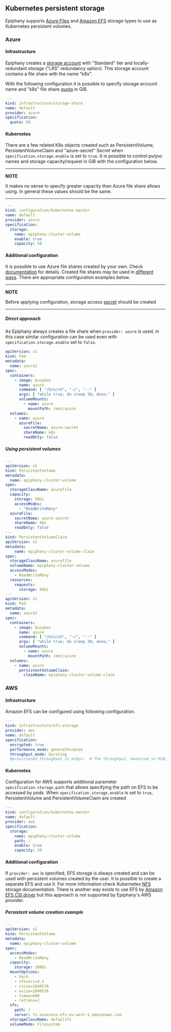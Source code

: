## Kubernetes persistent storage

Epiphany supports [Azure Files](https://docs.microsoft.com/en-us/azure/storage/files/storage-files-introduction)
and [Amazon EFS](https://docs.aws.amazon.com/efs/latest/ug/how-it-works.html) storage types to use as Kubernetes
persistent volumes.

### Azure

#### Infrastructure

Epiphany creates a [storage account](https://docs.microsoft.com/en-us/azure/storage/common/storage-account-overview)
with "Standard" tier and locally-redundant storage ("LRS" redundancy option). This storage account contains a file share
with the name "k8s".

With the following configuration it is possible to specify storage account name and "k8s" file
share [quota](https://docs.microsoft.com/en-us/azure/storage/files/storage-how-to-create-file-share) in GiB.

```yaml
---
kind: infrastructure/storage-share
name: default
provider: azure
specification:
  quota: 50
```

#### Kubernetes

There are a few related K8s objects created such as PersistentVolume, PersistentVolumeClaim and "azure-secret" Secret
when `specification.storage.enable` is set to `true`. It is possible to control pv/pvc names and storage
capacity/request in GiB with the configuration below.

---
**NOTE**

It makes no sense to specify greater capacity than Azure file share allows using. In general these values should be the
same.

---

```yaml
---
kind: configuration/kubernetes-master
name: default
provider: azure
specification:
  storage:
    name: epiphany-cluster-volume
    enable: true
    capacity: 50
```

#### Additional configuration

It is possible to use Azure file shares created by your own.
Check [documentation](https://docs.microsoft.com/en-us/azure/storage/files/storage-how-to-create-file-share) for
details. Created file shares may be used
in [different ways](https://github.com/kubernetes/examples/blob/master/staging/volumes/azure_file/README.md#pod-creation).
There are appropriate configuration examples below.

---
**NOTE**

Before applying configuration, storage access
[secret](https://github.com/kubernetes/examples/blob/master/staging/volumes/azure_file/README.md#create-a-storage-access-secret)
should be created

---

##### Direct approach

As Epiphany always creates a file share when `provider: azure` is used, in this case similar configuration can be used 
even with `specification.storage.enable` set to `false`.

```yaml
apiVersion: v1
kind: Pod
metadata:
  name: azure1
spec:
  containers:
    - image: busybox
      name: azure
      command: [ "/bin/sh", "-c", "--" ]
      args: [ "while true; do sleep 30; done;" ]
      volumeMounts:
        - name: azure
          mountPath: /mnt/azure
  volumes:
    - name: azure
      azureFile:
        secretName: azure-secret
        shareName: k8s
        readOnly: false
```

##### Using persistent volumes

```yaml
---
apiVersion: v1
kind: PersistentVolume
metadata:
  name: epiphany-cluster-volume
spec:
  storageClassName: azurefile
  capacity:
    storage: 50Gi
    accessModes:
      - "ReadWriteMany"
  azureFile:
    secretName: azure-secret
    shareName: k8s
    readOnly: false
---
kind: PersistentVolumeClaim
apiVersion: v1
metadata:
    name: epiphany-cluster-volume-claim
spec:
  storageClassName: azurefile
  volumeName: epiphany-cluster-volume
  accessModes:
    - ReadWriteMany
  resources:
    requests:
      storage: 50Gi
---
apiVersion: v1
kind: Pod
metadata:
  name: azure2
spec:
  containers:
    - image: busybox
      name: azure
      command: [ "/bin/sh", "-c", "--" ]
      args: [ "while true; do sleep 30; done;" ]
      volumeMounts:
        - name: azure
          mountPath: /mnt/azure
  volumes:
    - name: azure
      persistentVolumeClaim:
        claimName: epiphany-cluster-volume-claim
```

### AWS

#### Infrastructure

Amazon EFS can be configured using following configuration.

```yaml
---
kind: infrastructure/efs-storage
provider: aws
name: default
specification:
  encrypted: true
  performance_mode: generalPurpose
  throughput_mode: bursting
  #provisioned_throughput_in_mibps:  # The throughput, measured in MiB/s, that you want to provision for the file system. Only applicable when throughput_mode set to provisioned
```

#### Kubernetes

Configuration for AWS supports additional parameter `specification.storage.path` that allows specifying the path on EFS
to be accessed by pods. When `specification.storage.enable` is set to `true`, PersistentVolume and PersistentVolumeClaim
are created

```yaml
---
kind: configuration/kubernetes-master
name: default
provider: aws
specification:
  storage:
    name: epiphany-cluster-volume
    path: /
    enable: true
    capacity: 50
```

#### Additional configuration

If `provider: aws` is specified, EFS storage is always created and can be used with persistent volumes created by the 
user. It is possible to create a separate EFS and use it. For more information check Kubernetes 
[NFS](https://kubernetes.io/docs/concepts/storage/volumes/#nfs) storage documentation. There is another way exists 
to use EFS by [Amazon EFS CSI driver](https://docs.aws.amazon.com/eks/latest/userguide/efs-csi.html) but this approach
is not supported by Epiphany's AWS provider.

##### Persistent volume creation example

```yaml
---
apiVersion: v1
kind: PersistentVolume
metadata:
  name: epiphany-cluster-volume
spec:
  accessModes:
    - ReadWriteMany
  capacity:
    storage: 100Gi
  mountOptions:
    - hard
    - nfsvers=4.1
    - rsize=1048576
    - wsize=1048576
    - timeo=600
    - retrans=2
  nfs:
    path: /
    server: fs-xxxxxxxx.efs.eu-west-1.amazonaws.com
  storageClassName: defaultfs
  volumeMode: Filesystem
```
